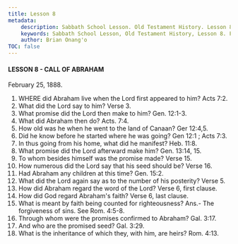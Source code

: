 ```yaml
---
title: Lesson 8
metadata:
    description: Sabbath School Lesson. Old Testament History. Lesson 8. February 25, 1888. Call of Abraham. 
    keywords: Sabbath School Lesson, Old Testament History, Lesson 8. February 25, 1888, Call of Abraham.
    author: Brian Onang'o
TOC: false
---
```


#### LESSON 8 - CALL OF ABRAHAM

February 25, 1888.

1. WHERE did Abraham live when the Lord first appeared to him? Acts 7:2.
2. What did the Lord say to him? Verse 3.
3. What promise did the Lord then make to him? Gen. 12:1-3.
4. What did Abraham then do? Acts. 7:4.
5. How old was he when he went to the land of Canaan? Ger 12:4,5.
6. Did he know before he started where he was going? Gen 12:1 ; Acts 7:3.
7. In thus going from his home, what did he manifest? Heb. 11:8.
8. What promise did the Lord afterward make him? Gen. 13:14, 15.
9. To whom besides himself was the promise made? Verse 15.
10. How numerous did the Lord say that his seed should be? Verse 16.
11. Had Abraham any children at this time? Gen. 15:2.
12. What did the Lord again say as to the number of his posterity? Verse 5.
13. How did Abraham regard the word of the Lord? Verse 6, first clause.
14. How did God regard Abraham's faith? Verse 6, last clause.
15. What is meant by faith being counted for righteousness? Ans.- The forgiveness of sins. See Rom. 4:5-8.
16. Through whom were the promises confirmed to Abraham? Gal. 3:17.
17. And who are the promised seed? Gal. 3:29.
18. What is the inheritance of which they, with him, are heirs? Rom. 4:13.
